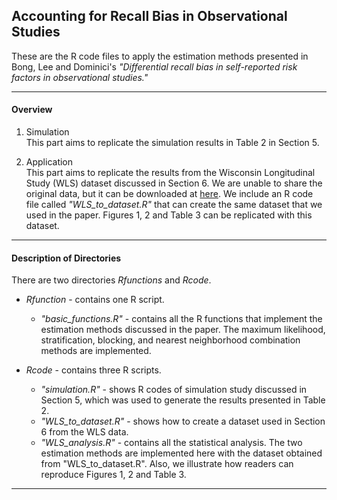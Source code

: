 Accounting for Recall Bias in Observational Studies
---
These are the R code files to apply the estimation methods presented in Bong, Lee and Dominici's *"Differential recall bias in self-reported risk factors in observational studies."*

---
#### Overview 

1. Simulation\
This part aims to replicate the simulation results in Table 2 in Section 5.

2. Application\
This part aims to replicate the results from the Wisconsin Longitudinal Study (WLS) dataset discussed in Section 6. We are unable to share the original data, but it can be downloaded at [here](https://www.ssc.wisc.edu/wlsresearch/data/downloads/). We include an R code file called *"WLS_to_dataset.R"* that can create the same dataset that we used in the paper. Figures 1, 2 and Table 3 can be replicated with this dataset. 

---
#### Description of Directories

There are two directories *Rfunctions* and *Rcode*.

* *Rfunction* - contains one R script.
  * *"basic_functions.R"* - contains all the R functions that implement the estimation methods discussed in the paper. The maximum likelihood, stratification, blocking, and nearest neighborhood combination methods are implemented.

* *Rcode* - contains three R scripts.
  *	*"simulation.R"* - shows R codes of simulation study discussed in Section 5, which was used to generate the results presented in Table 2.
  * *"WLS_to_dataset.R"* - shows how to create a dataset used in Section 6 from the WLS data.
  *	*"WLS_analysis.R"* - contains all the statistical analysis. The two estimation methods are implemented here with the dataset obtained from "WLS_to_dataset.R". Also, we illustrate how readers can reproduce Figures 1, 2 and Table 3.

---
